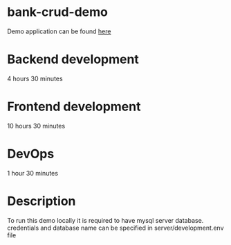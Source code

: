 # bank-crud-demo

Demo application can be found [here](https://bank-crud-demo.globelaxy.com)

# Backend development
4 hours 30 minutes

# Frontend development
10 hours 30 minutes

# DevOps

1 hour 30 minutes

# Description

To run this demo locally it is required to have mysql server database.
credentials and database name can be specified in server/development.env file

